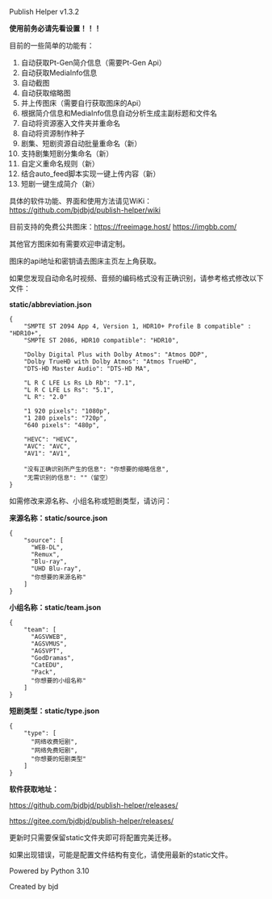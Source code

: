 Publish Helper v1.3.2

**使用前务必请先看设置！！！**

目前的一些简单的功能有：

1. 自动获取Pt-Gen简介信息（需要Pt-Gen Api）
2. 自动获取MediaInfo信息
3. 自动截图
4. 自动获取缩略图
5. 并上传图床（需要自行获取图床的Api）
6. 根据简介信息和MediaInfo信息自动分析生成主副标题和文件名
7. 自动将资源塞入文件夹并重命名
8. 自动将资源制作种子
9. 剧集、短剧资源自动批量重命名（新）
10. 支持剧集短剧分集命名（新）
11. 自定义重命名规则（新）
12. 结合auto_feed脚本实现一键上传内容（新）
13. 短剧一键生成简介（新）

具体的软件功能、界面和使用方法请见WiKi：https://github.com/bjdbjd/publish-helper/wiki

目前支持的免费公共图床：https://freeimage.host/ https://imgbb.com/

其他官方图床如有需要欢迎申请定制。

图床的api地址和密钥请去图床主页左上角获取。

如果您发现自动命名时视频、音频的编码格式没有正确识别，请参考格式修改以下文件：

**static/abbreviation.json**

    {
        "SMPTE ST 2094 App 4, Version 1, HDR10+ Profile B compatible" : "HDR10+",
        "SMPTE ST 2086, HDR10 compatible": "HDR10",
    
        "Dolby Digital Plus with Dolby Atmos": "Atmos DDP",
        "Dolby TrueHD with Dolby Atmos": "Atmos TrueHD",
        "DTS-HD Master Audio": "DTS-HD MA",
    
        "L R C LFE Ls Rs Lb Rb": "7.1",
        "L R C LFE Ls Rs": "5.1",
        "L R": "2.0"
    
        "1 920 pixels": "1080p",
        "1 280 pixels": "720p",
        "640 pixels": "480p",
    
        "HEVC": "HEVC",
        "AVC": "AVC",
        "AV1": "AV1",
    
        "没有正确识别所产生的信息": "你想要的缩略信息",
        "无需识别的信息": ""（留空）
    }

如需修改来源名称、小组名称或短剧类型，请访问：

**来源名称：static/source.json**

    {
        "source": [
          "WEB-DL",
          "Remux",
          "Blu-ray",
          "UHD Blu-ray",
          "你想要的来源名称"
        ]
    }

**小组名称：static/team.json**

    {
        "team": [
          "AGSVWEB",
          "AGSVMUS",
          "AGSVPT",
          "GodDramas",
          "CatEDU",
          "Pack",
          "你想要的小组名称"
        ]
    }

**短剧类型：static/type.json**

    {
        "type": [
          "网络收费短剧",
          "网络免费短剧",
          "你想要的短剧类型"
        ]
    }

**软件获取地址：**

https://github.com/bjdbjd/publish-helper/releases/

https://gitee.com/bjdbjd/publish-helper/releases/

更新时只需要保留static文件夹即可将配置完美迁移。

如果出现错误，可能是配置文件结构有变化，请使用最新的static文件。

Powered by Python 3.10

Created by bjd
